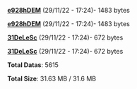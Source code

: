 [**e928hDEM**](/data/e928hDEM.txt) (29/11/22 - 17:24)- 1483 bytes

[**e928hDEM**](/data/e928hDEM.txt) (29/11/22 - 17:24)- 1483 bytes

[**31DeLeSc**](/data/31DeLeSc.txt) (29/11/22 - 17:24)- 672 bytes

[**31DeLeSc**](/data/31DeLeSc.txt) (29/11/22 - 17:24)- 672 bytes

**Total Datas**: 5615

**Total Size**: 31.63 MB / 31.6 MB